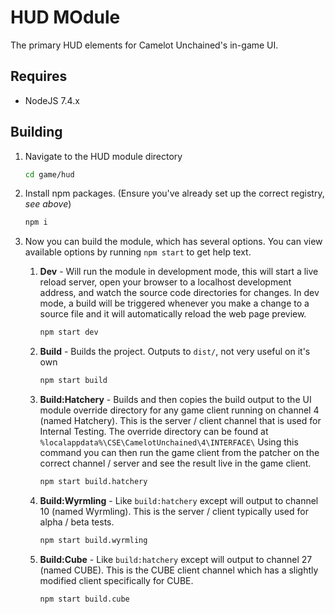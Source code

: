 # HUD MOdule

The primary HUD elements for Camelot Unchained's in-game UI.

## Requires

* NodeJS 7.4.x

## Building

1. Navigate to the HUD module directory
    ```sh
    cd game/hud
    ```

1. Install npm packages.  (Ensure you've already set up the correct registry, *see above*)
    ```sh
    npm i
    ```

1. Now you can build the module, which has several options. You can view available options by running `npm start` to get help text.

    1. **Dev** - Will run the module in development mode, this will start a live reload server, open your browser to a localhost development address, and watch the source code directories for changes. In dev mode, a build will be triggered whenever you make a change to a source file and it will automatically reload the web page preview.
        ```sh
        npm start dev
        ```

    1. **Build** - Builds the project. Outputs to `dist/`, not very useful on it's own
        ```sh
        npm start build 
        ```

    1. **Build:Hatchery** - Builds and then copies the build output to the UI module override directory for any game client running on channel 4 (named Hatchery). This is the server / client channel that is used for Internal Testing. The override directory can be found at `%localappdata%\CSE\CamelotUnchained\4\INTERFACE\` Using this command you can then run the game client from the patcher on the correct channel / server and see the result live in the game client.
        ```sh
        npm start build.hatchery
        ```

    1. **Build:Wyrmling** - Like `build:hatchery` except will output to channel 10 (named Wyrmling).  This is the server / client typically used for alpha / beta tests.
        ```sh
        npm start build.wyrmling
        ```

    1. **Build:Cube** - Like `build:hatchery` except will output to channel 27 (named CUBE).  This is the CUBE client channel which has a slightly modified client specifically for CUBE.
        ```sh
        npm start build.cube
        ```

